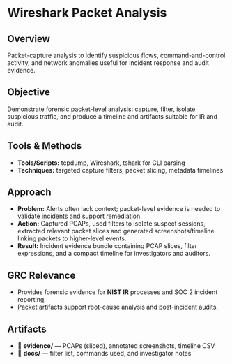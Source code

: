 # Wireshark Packet Analysis

## Overview
Packet-capture analysis to identify suspicious flows, command-and-control activity, and network anomalies useful for incident response and audit evidence.

## Objective
Demonstrate forensic packet-level analysis: capture, filter, isolate suspicious traffic, and produce a timeline and artifacts suitable for IR and audit.

## Tools & Methods
- **Tools/Scripts:** tcpdump, Wireshark, tshark for CLI parsing
- **Techniques:** targeted capture filters, packet slicing, metadata timelines

## Approach
- **Problem:** Alerts often lack context; packet-level evidence is needed to validate incidents and support remediation.
- **Action:** Captured PCAPs, used filters to isolate suspect sessions, extracted relevant packet slices and generated screenshots/timeline linking packets to higher-level events.
- **Result:** Incident evidence bundle containing PCAP slices, filter expressions, and a compact timeline for investigators and auditors.

## GRC Relevance
- Provides forensic evidence for **NIST IR** processes and SOC 2 incident reporting.
- Packet artifacts support root-cause analysis and post-incident audits.

## Artifacts
- 📁 **evidence/** — PCAPs (sliced), annotated screenshots, timeline CSV
- 📁 **docs/** — filter list, commands used, and investigator notes

